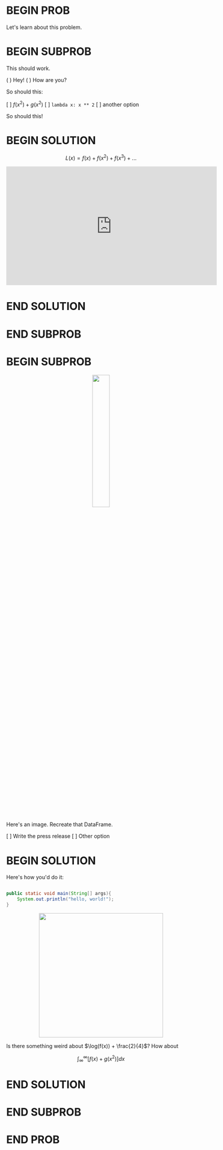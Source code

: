 # BEGIN PROB

Let's learn about this problem.

# BEGIN SUBPROB

This should work.

( ) Hey!
( ) How are you?

So should this:

[ ] $f(x^2) + g(x^2)$
[ ] `lambda x: x ** 2`
[ ] another option

So should this!

# BEGIN SOLUTION

$$L(x) = f(x) + f(x^2) + f(x^3) + ...$$

<center><iframe width="560" height="315" src="https://www.youtube.com/embed/enRxW-djG58" title="YouTube video player" frameborder="0" allow="accelerometer; autoplay; clipboard-write; encrypted-media; gyroscope; picture-in-picture" allowfullscreen></iframe></center>

# END SOLUTION

# END SUBPROB

# BEGIN SUBPROB

<center><img src='../assets/images/wi22-final/plum.png' width=30%></center>

Here's an image. Recreate that DataFrame.

[ ] Write the press release
[ ] Other option

# BEGIN SOLUTION

Here's how you'd do it:

```java

public static void main(String[] args){
    System.out.println("hello, world!");
}
```

<center><img src='../assets/images/sp22-midterm/graph-paper-soln.png' width=330></center>

Is there something weird about $\log(f(x)) + \frac{2}{4}$? How about

$$\int_\infty^\infty [f(x) + g(x^2)] dx$$

# END SOLUTION

# END SUBPROB

# END PROB